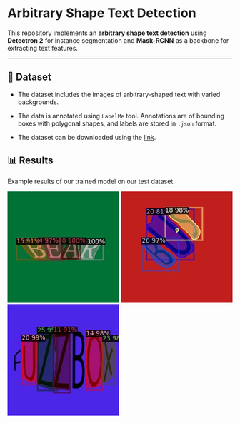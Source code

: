 # Arbitrary Shape Text Detection

This repository implements an **arbitrary shape text detection** using **Detectron 2** for instance segmentation and **Mask-RCNN** as a backbone for extracting text features. 

---

## 📁 Dataset

- The dataset includes the images of arbitrary-shaped text with varied backgrounds.

- The data is annotated using `LabelMe` tool. Annotations are of bounding boxes with polygonal shapes, and labels are stored in `.json` format.

- The dataset can be downloaded using the [link]().

## 📊 Results

Example results of our trained model on our test dataset.

![Sample Detection](./results/BEAR.jpg) ![Sample Detection](./results/BUS.jpg) ![Sample Detection](./results/FUZZ.jpg)
